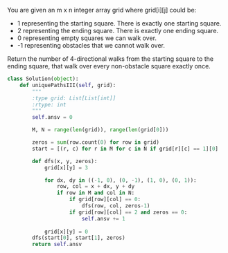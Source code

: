 You are given an m x n integer array grid where grid[i][j] could be:

- 1 representing the starting square. There is exactly one starting square.
- 2 representing the ending square. There is exactly one ending square.
- 0 representing empty squares we can walk over.
- -1 representing obstacles that we cannot walk over.

Return the number of 4-directional walks from the starting square to the ending square, that walk over every non-obstacle square exactly once.

```Python
class Solution(object):
    def uniquePathsIII(self, grid):
        """
        :type grid: List[List[int]]
        :rtype: int
        """
        self.ansv = 0

        M, N = range(len(grid)), range(len(grid[0]))

        zeros = sum(row.count(0) for row in grid)
        start = [(r, c) for r in M for c in N if grid[r][c] == 1][0]

        def dfs(x, y, zeros):
            grid[x][y] = 3

            for dx, dy in ((-1, 0), (0, -1), (1, 0), (0, 1)):
                row, col = x + dx, y + dy
                if row in M and col in N:
                    if grid[row][col] == 0:
                        dfs(row, col, zeros-1)
                    if grid[row][col] == 2 and zeros == 0:
                        self.ansv += 1
            
            grid[x][y] = 0
        dfs(start[0], start[1], zeros)
        return self.ansv
```
